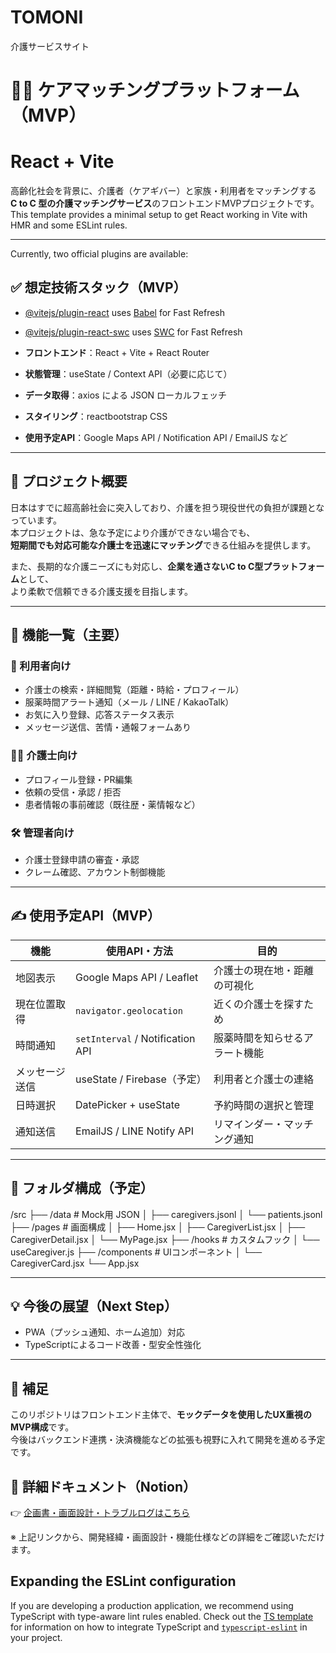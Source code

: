 # TOMONI
介護サービスサイト
# 🧑‍⚕️ ケアマッチングプラットフォーム（MVP）
# React + Vite

高齢化社会を背景に、介護者（ケアギバー）と家族・利用者をマッチングする  
**C to C 型の介護マッチングサービス**のフロントエンドMVPプロジェクトです。
This template provides a minimal setup to get React working in Vite with HMR and some ESLint rules.

---
Currently, two official plugins are available:

## ✅ 想定技術スタック（MVP）
- [@vitejs/plugin-react](https://github.com/vitejs/vite-plugin-react/blob/main/packages/plugin-react) uses [Babel](https://babeljs.io/) for Fast Refresh
- [@vitejs/plugin-react-swc](https://github.com/vitejs/vite-plugin-react/blob/main/packages/plugin-react-swc) uses [SWC](https://swc.rs/) for Fast Refresh

- **フロントエンド**：React + Vite + React Router  
- **状態管理**：useState / Context API（必要に応じて）  
- **データ取得**：axios による JSON ローカルフェッチ  
- **スタイリング**：reactbootstrap CSS  
- **使用予定API**：Google Maps API / Notification API / EmailJS など  

---

## 📄 プロジェクト概要

日本はすでに超高齢社会に突入しており、介護を担う現役世代の負担が課題となっています。  
本プロジェクトは、急な予定により介護ができない場合でも、  
**短期間でも対応可能な介護士を迅速にマッチング**できる仕組みを提供します。

また、長期的な介護ニーズにも対応し、**企業を通さないC to C型プラットフォーム**として、  
より柔軟で信頼できる介護支援を目指します。

---

## 🔧 機能一覧（主要）

### 👥 利用者向け

- 介護士の検索・詳細閲覧（距離・時給・プロフィール）
- 服薬時間アラート通知（メール / LINE / KakaoTalk）
- お気に入り登録、応答ステータス表示
- メッセージ送信、苦情・通報フォームあり

### 👩‍⚕️ 介護士向け

- プロフィール登録・PR編集
- 依頼の受信・承認 / 拒否
- 患者情報の事前確認（既往歴・薬情報など）

### 🛠 管理者向け

- 介護士登録申請の審査・承認
- クレーム確認、アカウント制御機能

---

## ✍️ 使用予定API（MVP）

| 機能         | 使用API・方法                           | 目的                             |
|--------------|----------------------------------------|----------------------------------|
| 地図表示     | Google Maps API / Leaflet              | 介護士の現在地・距離の可視化         |
| 現在位置取得 | `navigator.geolocation`                | 近くの介護士を探すため             |
| 時間通知     | `setInterval` / Notification API       | 服薬時間を知らせるアラート機能       |
| メッセージ送信 | useState / Firebase（予定）            | 利用者と介護士の連絡                 |
| 日時選択     | DatePicker + useState                  | 予約時間の選択と管理                 |
| 通知送信     | EmailJS / LINE Notify API             | リマインダー・マッチング通知         |

---

## 📁 フォルダ構成（予定）

/src
├── /data # Mock用 JSON
│ ├── caregivers.jsonl
│ └── patients.jsonl
├── /pages # 画面構成
│ ├── Home.jsx
│ ├── CaregiverList.jsx
│ ├── CaregiverDetail.jsx
│ └── MyPage.jsx
├── /hooks # カスタムフック
│ └── useCaregiver.js
├── /components # UIコンポーネント
│ └── CaregiverCard.jsx
└── App.jsx

---

## 💡 今後の展望（Next Step）

- PWA（プッシュ通知、ホーム追加）対応
- TypeScriptによるコード改善・型安全性強化

---

## 📌 補足

このリポジトリはフロントエンド主体で、**モックデータを使用したUX重視のMVP構成**です。  
今後はバックエンド連携・決済機能などの拡張も視野に入れて開発を進める予定です。

## 📎 詳細ドキュメント（Notion）

👉 [企画書・画面設計・トラブルログはこちら](https://www.notion.so/1fde8d9ebbc480af8da6cb41c5983786)

※ 上記リンクから、開発経緯・画面設計・機能仕様などの詳細をご確認いただけます。
## Expanding the ESLint configuration

If you are developing a production application, we recommend using TypeScript with type-aware lint rules enabled. Check out the [TS template](https://github.com/vitejs/vite/tree/main/packages/create-vite/template-react-ts) for information on how to integrate TypeScript and [`typescript-eslint`](https://typescript-eslint.io) in your project.
